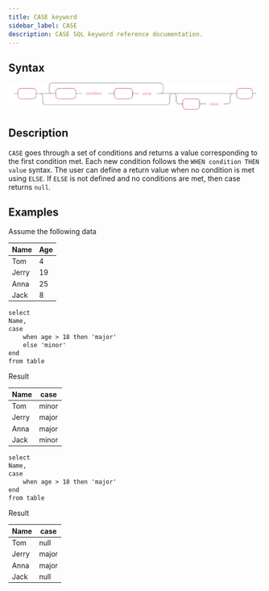 ```yaml
---
title: CASE keyword
sidebar_label: CASE
description: CASE SQL keyword reference documentation.
---
```


## Syntax

![Flow chart showing the syntax of CASE](/img/docs/diagrams/case.svg)

## Description

`CASE` goes through a set of conditions and returns a value corresponding to the
first condition met. Each new condition follows the `WHEN condition THEN value`
syntax. The user can define a return value when no condition is met using
`ELSE`. If `ELSE` is not defined and no conditions are met, then case returns
`null`.

## Examples

Assume the following data

| Name  | Age |
| ----- | --- |
| Tom   | 4   |
| Jerry | 19  |
| Anna  | 25  |
| Jack  | 8   |

```questdb-sql title="CASE with ELSE"
select
Name,
case
    when age > 18 then 'major'
    else 'minor'
end
from table
```

Result

| Name  | case  |
| ----- | ----- |
| Tom   | minor |
| Jerry | major |
| Anna  | major |
| Jack  | minor |

```questdb-sql title="CASE without ELSE"
select
Name,
case
    when age > 18 then 'major'
end
from table
```

Result

| Name  | case  |
| ----- | ----- |
| Tom   | null  |
| Jerry | major |
| Anna  | major |
| Jack  | null  |
